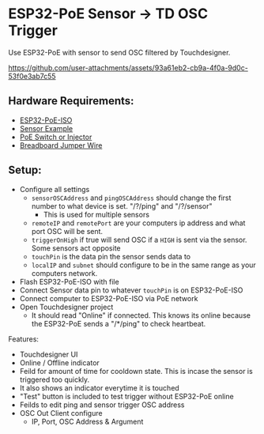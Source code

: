 
# ESP32-PoE Sensor -> TD OSC Trigger

Use ESP32-PoE with sensor to send OSC filtered by Touchdesigner.

https://github.com/user-attachments/assets/93a61eb2-cb9a-4f0a-9d0c-53f0e3ab7c55


## Hardware Requirements:
- [ESP32-PoE-ISO](https://www.digikey.com/en/products/detail/olimex-ltd/ESP32-POE-ISO/10258716)
- [Sensor Example](https://www.amazon.com/HiLetgo-TTP223B-Capacitive-Digital-Raspberry/dp/B00HFQEFWQ/ref=sr_1_1_sspa)
- [PoE Switch or Injector](https://www.amazon.com/Injector-Compliant-Compatible-TL-POE150S-TPE-113GI/dp/B09BFBM6PQ/ref=sr_1_9)
- [Breadboard Jumper Wire](https://www.amazon.com/Elegoo-EL-CP-004-Multicolored-Breadboard-arduino/dp/B01EV70C78/)

## Setup:
- Configure all settings
  - `sensorOSCAddress` and `pingOSCAddress` should change the first number to what device is set. "/?/ping" and "/?/sensor"
    - This is used for multiple sensors
  - `remoteIP` and `remotePort` are your computers ip address and what port OSC will be sent.
  - `triggerOnHigh` if true will send OSC if a `HIGH` is sent via the sensor. Some sensors act opposite
  - `touchPin` is the data pin the sensor sends data to
  - `localIP` and `subnet` should configure to be in the same range as your computers network.
- Flash ESP32-PoE-ISO with file
- Connect Sensor data pin to whatever `touchPin` is on ESP32-PoE-ISO
- Connect computer to ESP32-PoE-ISO via PoE network
- Open Touchdesigner project
  - It should read "Online" if connected. This knows its online because the ESP32-PoE sends a "/*/ping" to check heartbeat.

Features:
- Touchdesigner UI
- Online / Offline indicator
- Feild for amount of time for cooldown state. This is incase the sensor is triggered too quickly. 
- It also shows an indicator everytime it is touched
- "Test" button is included to test trigger without ESP32-PoE online
- Feilds to edit ping and sensor trigger OSC address
- OSC Out Client configure
  - IP, Port, OSC Address & Argument